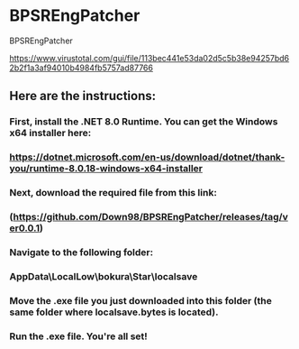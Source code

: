 # BPSREngPatcher
BPSREngPatcher

https://www.virustotal.com/gui/file/113bec441e53da02d5c5b38e94257bd62b2f1a3af94010b4984fb5757ad87766

## Here are the instructions:
### First, install the .NET 8.0 Runtime. You can get the Windows x64 installer here:
### https://dotnet.microsoft.com/en-us/download/dotnet/thank-you/runtime-8.0.18-windows-x64-installer
### Next, download the required file from this link:
### (https://github.com/Down98/BPSREngPatcher/releases/tag/ver0.0.1)
### Navigate to the following folder:
### AppData\LocalLow\bokura\Star\localsave
### Move the .exe file you just downloaded into this folder (the same folder where localsave.bytes is located).
### Run the .exe file. You're all set!
